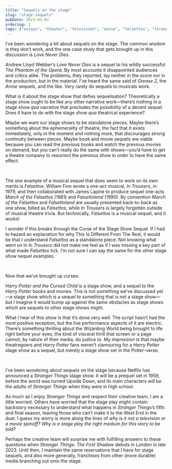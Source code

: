 ```yaml
---
title: "Sequels on the stage"
slug: "stage-sequels"
pubDate: 2023-03-02
ordering: 1
tags: ["essays", "theater", "television", "annie", "falsettos", "stranger-things", "harry-potter"]
---
```


<span class="small-caps">I’ve been wondering a bit</span> about sequels on the stage. The common wisdom is they don’t work, and the one case study that gets brought up in this discussion is _Love Never Dies_.

Andrew Lloyd Webber’s _Love Never Dies_ is a sequel to his wildly successful _The Phantom of the Opera_. By most accounts it disappointed audiences and critics alike. The problems, they reported, lay neither in the score nor in the production, but in the material. I’ve heard the same said of _Grease 2_, the _Annie_ sequels, and the like. Very rarely do sequels to musicals work.

What is it about the stage show that defies sequelisation? Theoretically a stage show ought to be like any other narrative work—there’s nothing in a stage show _qua_ narrative that precludes the possibility of a decent sequel. Does it have to do with the stage show _qua_ theatrical experience?

Maybe we want our stage shows to be standalone pieces. Maybe there’s something about the ephemerality of theatre, the fact that it exists immediately, only in the moment and nothing more, that discourages strong continuity between pieces. Maybe book and movie sequels are viable because you can read the previous books and watch the previous movies on demand, but you can’t really do the same with shows—you’d have to get a theatre company to resurrect the previous show in order to have the same effect.

<br />

The one example of a musical sequel that does seem to work on its own merits is _Falsettos_. William Finn wrote a one-act musical, _In Trousers_, in 1979, and then collaborated with James Lapine to produce sequel one-acts _March of the Falsettos_ (1981) and _Falsettoland_ (1990). By convention _March of the Falsettos_ and _Falsettoland_ are usually presented back-to-back as one show, billed as _Falsettos_, while _In Trousers_ is largely forgotten outside of musical theatre trivia. But technically, _Falsettos_ is a musical sequel, and it works!

I wonder if this breaks through the Curse of the Stage Show Sequel. If I had to hazard an explanation for why This Is Different From The Rest, it would be that I understand _Falsettos_ as a standalone piece. Not knowing what went on in _In Trousers_ did not make me feel as if I was missing a key part of what made _Falsettos_ tick. I’m not sure I can say the same for the other stage show sequel examples.

<br />

Now that we’ve brought up curses:	

_Harry Potter and the Cursed Child_ is a stage show, and a sequel to the _Harry Potter_ books and movies. This is not something we’ve discussed yet—a stage show which is a sequel to something that is not a stage show—but I imagine it would bump up against the same obstacles as stage shows which are sequels to other stage shows might.

What I hear of this show is that it’s done very well. The script hasn’t had the most positive reception, but the live performance aspects of it are electric. There’s something thrilling about the Wizarding World being brought to life right before your eyes, the kind of visceral thrill that screen or a page cannot, by nature of their media, do justice to. My impression is that maybe theatregoers and _Harry Potter_ fans weren’t clamouring for a _Harry Potter_ stage show as a sequel, but merely a stage show set in the _Potter_-verse.

<br />

I’ve been wondering about sequels on the stage because Netflix has announced a _Stranger Things_ stage show. It will be a prequel set in 1959, before the world was turned Upside Down, and its main characters will be the adults of _Stranger Things_ when they were in high school.

As much as I enjoy _Stranger Things_ and respect their creative team, I am a little worried. Others have worried that the stage play might contain backstory necessary to understand what happens in _Stranger Things_’s fifth and final season, leaving those who can’t make it to the West End in the dust. I guess my worry is more along the lines of _why is it not a television or a movie spinoff? Why is a stage play the right medium for this story to be told?_

Perhaps the creative team will surprise me with fulfilling answers to these questions when _Stranger Things: The First Shadow_ debuts in London in late 2023. Until then, I maintain the same reservations that I have for stage sequels, and also more generally, franchises from other (more durable) media branching out onto the stage.
